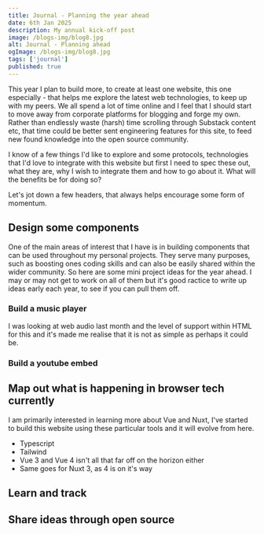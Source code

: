 ```yaml
---
title: Journal - Planning the year ahead
date: 6th Jan 2025
description: My annual kick-off post
image: /blogs-img/blog8.jpg
alt: Journal - Planning ahead
ogImage: /blogs-img/blog8.jpg
tags: ['journal']
published: true
---
```


This year I plan to build more, to create at least one website, this one especially - that helps me explore the latest web technologies, to keep up with my peers. We all spend a lot of time online and I feel that I should start to move away from corporate platforms for blogging and forge my own. Rather than endlessly waste (harsh) time scrolling through Substack content etc, that time could be better sent engineering features for this site, to feed new found knowledge into the open source community.

I know of a few things I'd like to explore and some protocols, technologies that I'd love to integrate with this website but first I need to spec these out, what they are, why I wish to integrate them and how to go about it. What will the benefits be for doing so?

Let's jot down a few headers, that always helps encourage some form of momentum.

## Design some components
One of the main areas of interest that I have is in building components that can be used throughout my personal projects. They serve many purposes, such as boosting ones coding skills and can also be easily shared within the wider community. So here are some mini project ideas for the year ahead. I may or may not get to work on all of them but it's good ractice to write up ideas early each year, to see if you can pull them off.
### Build a music player
I was looking at web audio last month and the level of support within HTML for this and it's made me realise that it is not as simple as perhaps it could be.
### Build a youtube embed

## Map out what is happening in browser tech currently
I am primarily interested in learning more about Vue and Nuxt, I've started to build this website using these particular tools and it will evolve from here. 

* Typescript
* Tailwind
* Vue 3 and Vue 4 isn't all that far off on the horizon either
* Same goes for Nuxt 3, as 4 is on it's way

## Learn and track

## Share ideas through open source



